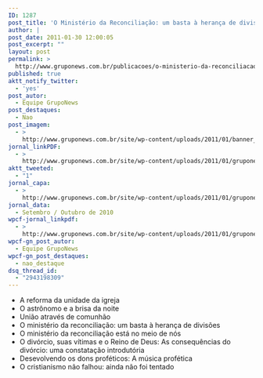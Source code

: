 ```yaml
---
ID: 1287
post_title: 'O Ministério da Reconciliação: um basta à herança de divisões'
author: |
post_date: 2011-01-30 12:00:05
post_excerpt: ""
layout: post
permalink: >
  http://www.gruponews.com.br/publicacoes/o-ministerio-da-reconciliacao-um-basta-a-heranca-de-divisoes
published: true
aktt_notify_twitter:
  - 'yes'
post_autor:
  - Equipe GrupoNews
post_destaques:
  - Nao
post_imagem:
  - >
    http://www.gruponews.com.br/site/wp-content/uploads/2011/01/banner_jornal_setembro_2010.jpg
jornal_linkPDF:
  - >
    http://www.gruponews.com.br/site/wp-content/uploads/2011/01/gruponews-setembro-outubro_2010_site.pdf
aktt_tweeted:
  - "1"
jornal_capa:
  - >
    http://www.gruponews.com.br/site/wp-content/uploads/2011/01/gruponews-setembro-outubro_2010_site_Page_01.jpg
jornal_data:
  - Setembro / Outubro de 2010
wpcf-jornal_linkpdf:
  - >
    http://www.gruponews.com.br/site/wp-content/uploads/2011/01/gruponews-setembro-outubro_2010_site.pdf
wpcf-gn_post_autor:
  - Equipe GrupoNews
wpcf-gn_post_destaques:
  - nao_destaque
dsq_thread_id:
  - "2943198309"
---
```

- A reforma da unidade da igreja
- O astrônomo e a brisa da noite
- União através de comunhão
- O ministério da reconciliação: um basta à herança de divisões
- O ministério da reconciliação está no meio de nós
- O divórcio, suas vítimas e o Reino de Deus: As consequências do divórcio: uma constatação introdutória
- Desevolvendo os dons proféticos: A música profética
- O cristianismo não falhou: ainda não foi tentado
